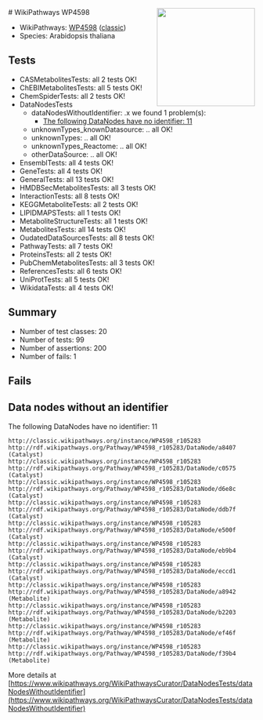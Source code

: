 <img style="float: right; width: 200px" src="https://upload.wikimedia.org/wikipedia/commons/thumb/8/83/Wplogo_with_text_500.png/640px-Wplogo_with_text_500.png" />
# WikiPathways WP4598

* WikiPathways: [WP4598](https://wikipathways.org/pathways/WP4598) ([classic](https://classic.wikipathways.org/instance/WP4598))
* Species: Arabidopsis thaliana
## Tests
* CASMetabolitesTests: all 2 tests OK!
* ChEBIMetabolitesTests: all 5 tests OK!
* ChemSpiderTests: all 2 tests OK!
* DataNodesTests
    * dataNodesWithoutIdentifier: .x we found 1 problem(s):
        * [The following DataNodes have no identifier: 11](#8792c491)
    * unknownTypes_knownDatasource: .. all OK!
    * unknownTypes: .. all OK!
    * unknownTypes_Reactome: .. all OK!
    * otherDataSource: .. all OK!
* EnsemblTests: all 4 tests OK!
* GeneTests: all 4 tests OK!
* GeneralTests: all 13 tests OK!
* HMDBSecMetabolitesTests: all 3 tests OK!
* InteractionTests: all 8 tests OK!
* KEGGMetaboliteTests: all 2 tests OK!
* LIPIDMAPSTests: all 1 tests OK!
* MetaboliteStructureTests: all 1 tests OK!
* MetabolitesTests: all 14 tests OK!
* OudatedDataSourcesTests: all 8 tests OK!
* PathwayTests: all 7 tests OK!
* ProteinsTests: all 2 tests OK!
* PubChemMetabolitesTests: all 3 tests OK!
* ReferencesTests: all 6 tests OK!
* UniProtTests: all 5 tests OK!
* WikidataTests: all 4 tests OK!


## Summary

* Number of test classes: 20
* Number of tests: 99
* Number of assertions: 200
* Number of fails: 1

## Fails

<a name="8792c491" />

## Data nodes without an identifier

The following DataNodes have no identifier: 11
```
http://classic.wikipathways.org/instance/WP4598_r105283 http://rdf.wikipathways.org/Pathway/WP4598_r105283/DataNode/a8407 (Catalyst)
http://classic.wikipathways.org/instance/WP4598_r105283 http://rdf.wikipathways.org/Pathway/WP4598_r105283/DataNode/c0575 (Catalyst)
http://classic.wikipathways.org/instance/WP4598_r105283 http://rdf.wikipathways.org/Pathway/WP4598_r105283/DataNode/d6e8c (Catalyst)
http://classic.wikipathways.org/instance/WP4598_r105283 http://rdf.wikipathways.org/Pathway/WP4598_r105283/DataNode/ddb7f (Catalyst)
http://classic.wikipathways.org/instance/WP4598_r105283 http://rdf.wikipathways.org/Pathway/WP4598_r105283/DataNode/e500f (Catalyst)
http://classic.wikipathways.org/instance/WP4598_r105283 http://rdf.wikipathways.org/Pathway/WP4598_r105283/DataNode/eb9b4 (Catalyst)
http://classic.wikipathways.org/instance/WP4598_r105283 http://rdf.wikipathways.org/Pathway/WP4598_r105283/DataNode/eccd1 (Catalyst)
http://classic.wikipathways.org/instance/WP4598_r105283 http://rdf.wikipathways.org/Pathway/WP4598_r105283/DataNode/a8942 (Metabolite)
http://classic.wikipathways.org/instance/WP4598_r105283 http://rdf.wikipathways.org/Pathway/WP4598_r105283/DataNode/b2203 (Metabolite)
http://classic.wikipathways.org/instance/WP4598_r105283 http://rdf.wikipathways.org/Pathway/WP4598_r105283/DataNode/ef46f (Metabolite)
http://classic.wikipathways.org/instance/WP4598_r105283 http://rdf.wikipathways.org/Pathway/WP4598_r105283/DataNode/f39b4 (Metabolite)
```

More details at [https://www.wikipathways.org/WikiPathwaysCurator/DataNodesTests/dataNodesWithoutIdentifier](https://www.wikipathways.org/WikiPathwaysCurator/DataNodesTests/dataNodesWithoutIdentifier)

